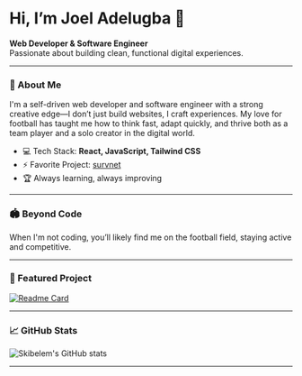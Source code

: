 # Hi, I’m Joel Adelugba 👋

**Web Developer & Software Engineer**  
Passionate about building clean, functional digital experiences.

---

### 🚀 About Me

I'm a self-driven web developer and software engineer with a strong creative edge—I don’t just build websites, I craft experiences. My love for football has taught me how to think fast, adapt quickly, and thrive both as a team player and a solo creator in the digital world.

- 💻 Tech Stack: **React, JavaScript, Tailwind CSS**
- ⚡ Favorite Project: [survnet](https://github.com/Skibelem/SurveyCashFlow)
- 🏆 Always learning, always improving

---

### 🏟️ Beyond Code

When I'm not coding, you’ll likely find me on the football field, staying active and competitive.

---

### 📌 Featured Project

[![Readme Card](https://github-readme-stats.vercel.app/api/pin/?username=Skibelem&repo=survnet)](https://github.com/Skibelem/survnet)

---

### 📈 GitHub Stats

![Skibelem's GitHub stats](https://github-readme-stats.vercel.app/api?username=Skibelem&show_icons=true&theme=radical)

---

<!--
**Skibelem/Skibelem** is a ✨ special ✨ repository because its `README.md` (this file) appears on your GitHub profile.
-->
